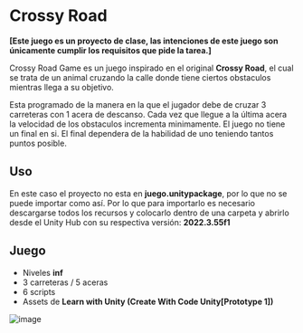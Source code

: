 # Crossy Road

**[Este juego es un proyecto de clase, las intenciones de este juego son únicamente cumplir los requisitos que pide la tarea.]**

Crossy Road Game es un juego inspirado en el original **Crossy Road**, el cual se trata de un animal cruzando la calle 
donde tiene ciertos obstaculos mientras llega a su objetivo.

Esta programado de la manera en la que el jugador debe de cruzar 3 carreteras con 1 acera de descanso.
Cada vez que llegue a la última acera la velocidad de los obstaculos incrementa minimamente. El juego no tiene
un final en si. El final dependera de la habilidad de uno teniendo tantos puntos posible.

## Uso

En este caso el proyecto no esta en **juego.unitypackage**, por lo que no se puede importar como así.
Por lo que para importarlo es necesario descargarse todos los recursos y colocarlo dentro de una carpeta y abrirlo desde el Unity Hub
con su respectiva versión: **2022.3.55f1**

## Juego
- Niveles **inf**
- 3 carreteras / 5 aceras
- 6 scripts
- Assets de **Learn with Unity (Create With Code Unity[Prototype 1])**

![image](https://github.com/user-attachments/assets/855b2365-cbe8-46d3-b1c4-3178915bb1f1)
